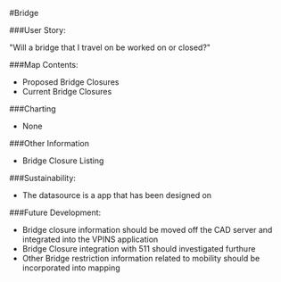 #Bridge

###User Story:  

"Will a bridge that I travel on be worked on or closed?"

###Map Contents: 
	
- Proposed Bridge Closures
- Current Bridge Closures

###Charting

- None 

###Other Information

- Bridge Closure Listing

###Sustainability:
	
- The datasource is a app that has been designed on

###Future Development:
- Bridge closure information should be moved off the CAD server and integrated into the VPINS application
- Bridge Closure integration with 511 should investigated furthure
- Other Bridge restriction information related to mobility should be incorporated into mapping
